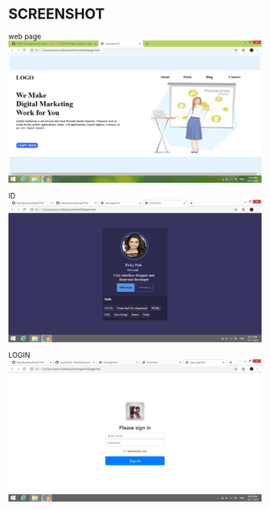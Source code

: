 # SCREENSHOT

web page
![alt text](https://github.com/ReenaSubanandharaj/HTML/blob/master/Screenshot%20(2).png)

ID
![alt text](https://github.com/ReenaSubanandharaj/HTML/blob/master/Screenshot%20(4).png)

LOGIN
![alt text](https://github.com/ReenaSubanandharaj/HTML/blob/master/Screenshot%20(5).png)

